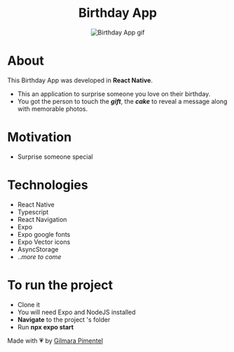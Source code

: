 <div align="center">
<h1 align="center">Birthday App</h1>


<img src="https://ik.imagekit.io/cnbmdh4b9w/ezgif.com-video-to-gif__3__nnfSLGJKd.gif?ik-sdk-version=javascript-1.4.3&updatedAt=1678280932898"  alt="Birthday App gif"/>

</div>

# About

This Birthday App was developed in **React Native**.

- This an application to surprise someone you love on their birthday.
- You got the person to touch the ***gift***, the ***cake*** to reveal a message along with memorable photos.



# Motivation

- Surprise someone special

# Technologies

- React Native
- Typescript
- React Navigation
- Expo
- Expo google fonts
- Expo Vector icons
- AsyncStorage
- ..*more to come*


# To run the project
- Clone it
- You will need Expo and NodeJS installed
- **Navigate** to the project 's folder 
- Run **npx expo start**


Made with 💗 by [Gilmara Pimentel](https://www.linkedin.com/in/gilmara-pimentel/)






